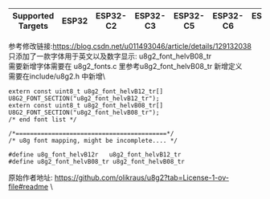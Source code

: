 | Supported Targets | ESP32 | ESP32-C2 | ESP32-C3 | ESP32-C5 | ESP32-C6 | ESP32-H2 | ESP32-P4 | ESP32-S2 | ESP32-S3 |
| ----------------- | ----- | -------- | -------- | -------- | -------- | -------- | -------- | -------- | -------- |

参考修改链接:https://blog.csdn.net/u011493046/article/details/129132038 \
只添加了一款字体用于英文以及数字显示: u8g2_font_helvB08_tr \
需要新增字体需要在 u8g2_fonts.c 里参考u8g2_font_helvB08_tr 新增定义 \
需要在include/u8g2.h 中新增\
```
extern const uint8_t u8g2_font_helvB12_tr[] U8G2_FONT_SECTION("u8g2_font_helvB12_tr");
extern const uint8_t u8g2_font_helvB08_tr[] U8G2_FONT_SECTION("u8g2_font_helvB08_tr");
/* end font list */

/*==========================================*/
/* u8g font mapping, might be incomplete.... */

#define u8g_font_helvB12r   u8g2_font_helvB12_tr
#define u8g2_font_helvB08_tr u8g2_font_helvB08_tr
```
原始作者地址: https://github.com/olikraus/u8g2?tab=License-1-ov-file#readme \
